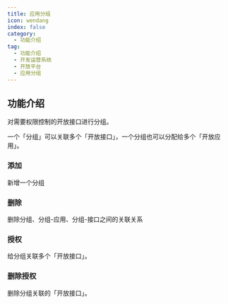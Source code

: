 ```yaml
---
title: 应用分组
icon: wendang
index: false
category:
  - 功能介绍
tag:
  - 功能介绍
  - 开发运营系统
  - 开放平台	
  - 应用分组
---
```


## 功能介绍

对需要权限控制的开放接口进行分组。

一个「分组」可以关联多个「开放接口」，一个分组也可以分配给多个「开放应用」。

### 添加

新增一个分组

### 删除

删除分组、分组-应用、分组-接口之间的关联关系

### 授权

给分组关联多个「开放接口」。

### 删除授权

删除分组关联的「开放接口」。

## 
